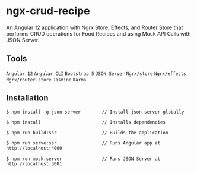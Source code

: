 # ngx-crud-recipe

An Angular 12 application with Ngrx Store, Effects, and Router Store that performs CRUD operations for Food Recipes and using Mock API Calls with JSON Server.

## Tools

`Angular 12` `Angular CLI` `Bootstrap 5` `JSON Server` `Ngrx/store` `Ngrx/effects` `Ngrx/router-store` `Jasmine` `Karma`

## Installation

```
$ npm install -g json-server        // Install json-server globally

$ npm install                       // Installs dependencies

$ npm run build:ssr                 // Builds the application

$ npm run serve:ssr                 // Runs Angular app at http://localhost:4000

$ npm run mock:server               // Runs JSON Server at http://localhost:3001
```
